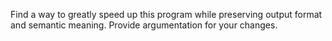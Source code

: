 Find a way to greatly speed up this program while preserving
output format and semantic meaning.
Provide argumentation for your changes.
